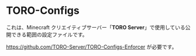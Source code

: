 # TORO-Configs

これは、Minecraft クリエイティブサーバー「**TORO Server**」で使用している公開できる範囲の設定ファイルです。

<https://github.com/TORO-Server/TORO-Configs-Enforcer> が必要です。
